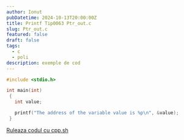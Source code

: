 ```yaml
---
author: Ionut
pubDatetime: 2024-10-13T20:00:00Z 
title: Printf Tip0063 Ptr_out.c
slug: Ptr_out.c
featured: false
draft: false
tags:
  - c
  - poli
description: exemple de cod
---
```

```c
#include <stdio.h>

int main(int)
 {
   int value;

   printf("The address of the variable value is %p\n", &value);
 }


```
<a href='https://cpp.sh/?source=%23include+%3Cstdio.h%3E%0D%0A%0D%0Aint+main%28int%29%0D%0A+%7B%0D%0A+++int+value%3B%0D%0A%0D%0A+++printf%28%22The+address+of+the+variable+value+is+%25p%5Cn%22%2C+%26value%29%3B%0D%0A+%7D%0D%0A%0D%0A' target='_blank'> Ruleaza codul cu cpp.sh </a>